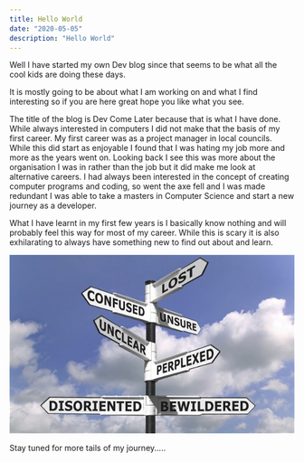 ```yaml
---
title: Hello World
date: "2020-05-05"
description: "Hello World"
---
```


Well I have started my own Dev blog since that seems to be what all the cool kids are doing these days.

It is mostly going to be about what I am working on and what I find interesting so if you are here great hope you like what you see.

The title of the blog is Dev Come Later because that is what I have done. While always interested in computers I did not make that the basis of my first career. My first career was as a project manager in local councils. While this did start as enjoyable I found that I was hating my job more and more as the years went on. Looking back I see this was more about the organisation I was in rather than the job but it did make me look at alternative careers. I had always been interested in the concept of creating computer programs and coding, so went the axe fell and I was made redundant I was able to take a masters in Computer Science and start a new journey as a developer.

What I have learnt in my first few years is I basically know nothing and will probably feel this way for most of my career. While this is scary it is also exhilarating to always have something new to find out about and learn. 



![Confusion sign](careerchange.jpg)

Stay tuned for more tails of my journey.....